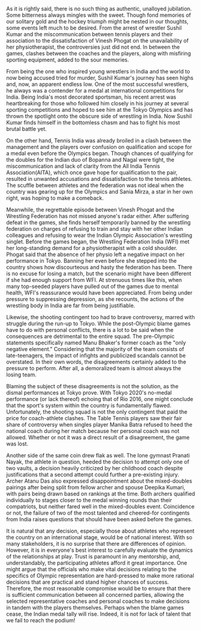 
As it is rightly said, there is no such thing as authentic, unalloyed jubilation. Some bitterness always mingles with the sweet. Though fond memories of our solitary gold and the hockey triumph might be nested in our thoughts, some events left much to be desired. From the arrest of wrestler Sushil Kumar and the miscommunication between tennis players and their association to the dissatisfaction of Vinesh Phogat on the unavailability of her physiotherapist, the controversies just did not end. In between the games, clashes between the coaches and the players, along with misfiring sporting equipment, added to the sour memories.&nbsp;&nbsp;


From being the one who inspired young wrestlers in India and the world to now being accused tried for murder, Sushil Kumar's journey has seen highs and, now, an apparent endless low. One of the most successful wrestlers, he always was a contender for a medal at international competitions for India. Being India's most decorated sportsman, his recent arrest was heartbreaking for those who followed him closely in his journey at several sporting competitions and hoped to see him at the Tokyo Olympics and has thrown the spotlight onto the obscure side of wrestling in India. Now Sushil Kumar finds himself in the bottomless chasm and has to fight his most brutal battle yet.&nbsp;


On the other hand, Tennis India was already broiled in a clash between the management and the players over confusion on qualification and scope for a medal even before the Olympics began. Though chances of qualifying for the doubles for the Indian duo of Bopanna and Nagal were tight, the miscommunication and lack of clarity from the All India Tennis Association(AITA), which once gave hope for qualification to the pair, resulted in unwanted accusations and dissatisfaction to the tennis athletes. The scuffle between athletes and the federation was not ideal when the country was gearing up for the Olympics and Sania Mirza, a star in her own right, was hoping to make a comeback.


Meanwhile, the regrettable episode between Vinesh Phogat and the Wrestling Federation has not missed anyone's radar either. After suffering defeat in the games, she finds herself temporarily banned by the wrestling federation on charges of refusing to train and stay with her other Indian colleagues and refusing to wear the Indian Olympic Association's wrestling singlet. Before the games began, the Wrestling Federation India (WFI) met her long-standing demand for a physiotherapist with a cold shoulder. Phogat said that the absence of her physio left a negative impact on her performance in Tokyo. Banning her even before she stepped into the country shows how discourteous and hasty the federation has been. There is no excuse for losing a match, but the scenario might have been different if she had enough support from WFI. At strenuous times like this, when many top-seeded players have pulled out of the games due to mental health, WFI's reassurance would have been appreciated. From being under pressure to suppressing depression, as she recounts, the actions of the wrestling body in India are far from being justifiable.


Likewise, the shooting contingent too had to brave controversy, marred with struggle during the run-up to Tokyo. While the post-Olympic blame games have to do with personal conflicts, there is a lot to be said when the consequences are detrimental to the entire squad. The pre-Olympic statements specifically named Manu Bhaker's former coach as the "only negative element." Considering that the majority of the team consists of late-teenagers, the impact of infights and publicized scandals cannot be overstated. In their own words, the disagreements certainly added to the pressure to perform. After all, a demoralized team is almost always the losing team.


Blaming the subject of these disagreements is not the solution, as the dismal performances at Tokyo prove. With Tokyo 2020's no-medal performance (or lack thereof) echoing that of Rio 2016, one might conclude that the sport's system within the country is fundamentally flawed. Unfortunately, the shooting squad is not the only contingent that paid the price for coach-athlete clashes. The Table Tennis players saw their fair share of controversy when singles player Manika Batra refused to heed the national coach during her match because her personal coach was not allowed. Whether or not it was a direct result of a disagreement, the game was lost.&nbsp;


Another side of the same coin drew flak as well. The lone gymnast Pranati Nayak, the athlete in question, heeded the decision to attempt only one of two vaults, a decision heavily criticized by her childhood coach despite justifications that a second attempt could further a pre-existing injury. Archer Atanu Das also expressed disappointment about the mixed-doubles pairings after being split from fellow archer and spouse Deepika Kumari, with pairs being drawn based on rankings at the time. Both archers qualified individually to stages closer to the medal winning rounds than their compatriots, but neither fared well in the mixed-doubles event. Coincidence or not, the failure of two of the most talented and cheered-for contingents from India raises questions that should have been asked before the games.


It is natural that any decision, especially those about athletes who represent the country on an international stage, would be of national interest. With so many stakeholders, it is no surprise that there are differences of opinion. However, it is in everyone's best interest to carefully evaluate the dynamics of the relationships at play. Trust is paramount in any mentorship, and, understandably, the participating athletes afford it great importance. One might argue that the officials who make vital decisions relating to the specifics of Olympic representation are hard-pressed to make more rational decisions that are practical and stand higher chances of success. Therefore, the most reasonable compromise would be to ensure that there is sufficient communication between all concerned parties, allowing the selected representative coaches and personal coaches to make decisions in tandem with the players themselves. Perhaps when the blame games cease, the Indian medal tally will rise. Indeed, it is not for lack of talent that we fail to reach the podium!

